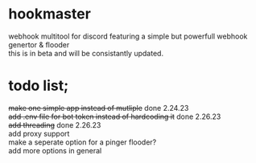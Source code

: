 # hookmaster
webhook multitool for discord featuring a simple but powerfull webhook genertor & flooder   
this is in beta and will be consistantly updated.
# todo list;
~~make one simple app instead of mutliple~~ done 2.24.23  
~~add .env file for bot token instead of hardcoding it~~ done 2.26.23  
~~add threading~~ done 2.26.23  
add proxy support  
make a seperate option for a pinger flooder?  
add more options in general  
